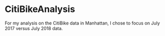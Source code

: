 # CitiBikeAnalysis

For my analysis on the CitiBike data in Manhattan, I chose to focus on July 2017 versus July 2018 data. 
